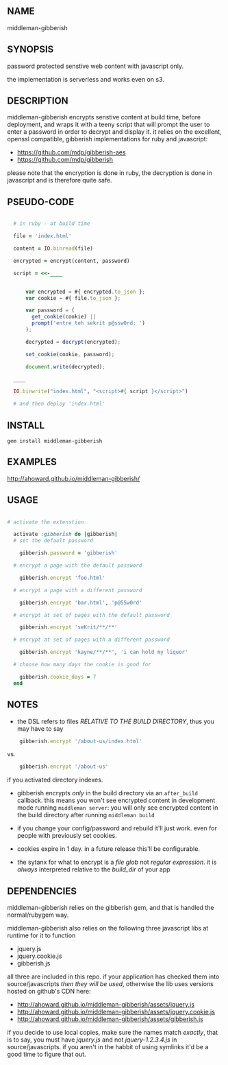 NAME
----
middleman-gibberish


SYNOPSIS
--------
password protected senstive web content with javascript only.  

the implementation is serverless and works even on s3.

DESCRIPTION
-----------
middleman-gibberish encrypts senstive content at build time, before
deployment, and wraps it with a teeny script that will prompt the user to
enter a password in order to decrypt and display it.  it relies on the
excellent, openssl compatible, gibberish implementations for ruby and
javascript:

- https://github.com/mdp/gibberish-aes
- https://github.com/mdp/gibberish

please note that the encryption is done in ruby, the decryption is done in
javascript and is therefore quite safe.

PSEUDO-CODE
-----------

```ruby

  # in ruby - at build time

  file = 'index.html'

  content = IO.binread(file)

  encrypted = encrypt(content, password)

  script = <<-____
```
```javascript

      var encrypted = #{ encrypted.to_json };
      var cookie = #{ file.to_json };

      var password = (
        get_cookie(cookie) ||
        prompt('entre teh sekrit p@ssw0rd: ')
      );

      decrypted = decrypt(encrypted);

      set_cookie(cookie, password);

      document.write(decrypted);

```
```ruby
  ____

  IO.binwrite("index.html", "<script>#{ script }</script>")

  # and then deploy 'index.html'

```

INSTALL
------
`gem install middleman-gibberish`

EXAMPLES
--------
http://ahoward.github.io/middleman-gibberish/


USAGE
-----

```ruby

# activate the extenstion

  activate :gibberish do |gibberish|
  # set the default password

    gibberish.password = 'gibberish'

  # encrypt a page with the default password

    gibberish.encrypt 'foo.html'

  # encrypt a page with a different password

    gibberish.encrypt 'bar.html', 'p@55w0rd'

  # encrypt at set of pages with the default password

    gibberish.encrypt 'seKrit/**/**'

  # encrypt at set of pages with a different password

    gibberish.encrypt 'kayne/**/**', 'i can hold my liquor'

  # choose how many days the cookie is good for

    gibberish.cookie_days = 7
  end

```

NOTES
-----

- the DSL refers to files *RELATIVE TO THE BUILD DIRECTORY*, thus you may have
  to say
```ruby
    gibberish.encrypt '/about-us/index.html'
```
  vs.
```ruby
    gibberish.encrypt '/about-us'
```
  if you activated directory indexes.

- gibberish encrypts *only* in the build directory via an
  <code>after_build</code> callback.  this means you won't see encrypted
  content in development mode running <code>middleman server</code>: you will
  only see encrypted content in the build directory after running
  <code>middleman build</code>

- if you change your config/password and rebuild it'll just work.  even for
  people with previously set cookies.

- cookies expire in 1 day.  in a future release this'll be configurable.

- the sytanx for what to encrypt is a *file glob* not *regular expression*.
  it is *always* interpreted relative to the *build_dir* of your app

DEPENDENCIES
------------
middleman-gibberish relies on the gibberish gem, and that is handled the
normal/rubygem way.

middleman-gibberish also relies on the following three javascript libs at
runtime for it to function

- jquery.js
- jquery.cookie.js
- gibberish.js

all three are included in this repo.  if your application has checked them
into source/javascripts *then they will be used*, otherwise the lib uses
versions hosted on github's CDN here:

- http://ahoward.github.io/middleman-gibberish/assets/jquery.js
- http://ahoward.github.io/middleman-gibberish/assets/jquery.cookie.js
- http://ahoward.github.io/middleman-gibberish/assets/gibberish.js

if you decide to use local copies, make sure the names match *exactly*, that is
to say, you must have *jquery.js* and not *jquery-1.2.3.4.js* in
source/javascripts.  if you aren't in the habbit of using symlinks it'd be a
good time to figure that out.
